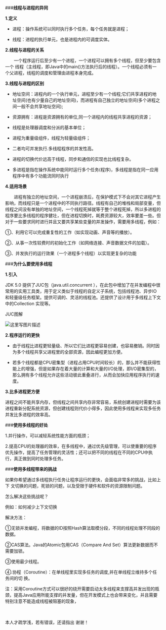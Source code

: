###**线程与进程的异同**

**1.定义**

* 进程：操作系统可以同时执行多个任务，每个任务就是进程； 

* 线程：进程的执行单元，也是进程内的可调度实体。

**2.线程与进程的关系**

　　一个程序运行后至少有一个进程，一个进程可以拥有多个线程，但至少要包含一个 线程（主线程，即Java中的main()方法执行后的线程）。一个线程必须有一个父进程，线程的调度和管理由进程本身完成。

**3.线程与进程的区别**

* 地址空间：进程内的一个执行单元，进程至少有一个线程;它们共享进程的地址空间(也有少量自己的地址空间)，而进程有自己独立的地址空间(多个进程之间一般不会共享地址空间);

* 资源拥有：进程是资源拥有的单位,同一个进程内的线程共享进程的资源；

* 线程是处理器调度和分派的基本单位；

* 进程为重量级组件，线程为轻量级组件；

* 二者均可并发执行.多线程程序的并发性高。

* 进程的切换代价远高于线程，同步和通信的实现也比线程复杂。

* 多进程是指在操作系统中能同时运行多个任务(程序)，多线程是指在同一应用程序中有多个功能流同时执行

**4.适用场景**

　　进程有独立的地址空间，一个进程崩溃后，在保护模式下不会对其它进程产生影响，而线程只是一个进程中的不同执行路径。线程有自己的堆栈和局部变量，但线程之间没有单独的地址空间，一个线程死掉就等于整个进程死掉，所以多进程的程序要比多线程的程序健壮，但在进程切换时，耗费资源较大，效率要差一些。但对于一些要求同时进行并且又要共享某些变量的并发操作，需要用多线程，例如：

①、利用它可以完成重复性的工作（如实现动画、声音等的播放）。

②、从事一次性较费时的初始化工作（如网络连接、声音数据文件的加载）。

③、并发执行的运行效果（一个进程多个线程）以实现更复杂的功能


###**为什么要使用多线程**

**1.引入**

JDK 5.0 提供了JUC包（java.util.concurrent ），在此包中增加了在并发编程中很常用的实用工具类，用于定义类似于线程的自定义子系统，包括线程池、异步IO 和轻量级任务框架。提供可调的、灵活的线程池。还提供了设计用于多线程上下文中的Collection 实现等。

JUC图解

![这里写图片描述](http://img.blog.csdn.net/20170619104448080?watermark/2/text/aHR0cDovL2Jsb2cuY3Nkbi5uZXQvYmFpeWVfeGluZw==/font/5a6L5L2T/fontsize/400/fill/I0JBQkFCMA==/dissolve/70/gravity/SouthEast)

**2.程序运行的更快**

* 由于线程比进程更轻量级、所以它们比进程更容易创建，也容易撤销。同时因为多个线程共享父进程里的全部资源，因此编程更加方便。

* 若多个线程都是CPU密集型（进程占用CPU时间较长）的，那么并不能获得性能上的增强，但是如果存在着大量的计算和大量的I/O处理，即I/O密集型的，那么拥有多个线程允许这些活动彼此重叠进行，从而会加快应用程序执行的速度。

**3.比多进程更方便**

进程之间不能共享内存，但线程之间共享内存非常容易，系统创建进程时需要为该进程重新分配系统资源，但创建线程则代价小得多，因此使用多线程来实现多任务并发比多进程的效率高。

###**使用多线程的好处**

1.并行操作，可以减轻系统性能方面的瓶颈；

2.提高CPU的处理器的效率，在多线程中，通过优先级管理，可以使重要的程序优先操作，提高了任务管理的灵活性；还可以把不同的线程在不同的CPU中执行，真正做到同时处理多任务。

###**使用多线程带来的挑战**

如果你希望通过多线程执行任务让程序运行的更快，会面临非常多的挑战，比如上下
文切换的问题，死锁的问题，以及受限于硬件和软件的资源限制问题。

怎么解决这些挑战呢？

例如：如何减少上下文切换

解决方法：

①无锁并发编程，将数据的ID按照Hash算法取模分段，不同的线程处理不同段的数据。

②CAS算法。Java的Atomic包用CAS（Compare And Set）算法更新数据而不需要加锁。

③使用最少线程。

④.协程（Coroutine）：在单线程里实现多任务的调度,并在单线程立维持多个任务间的切
换。

注：采用Coroutine方式可以很好的绕开需要启动太多线程来支撑高并发出现的瓶颈，提高Java应用所能支撑的并发量，但在开发模式上也会带来变化，并且需要特别注意不能造成线程被阻塞的现象，

<br>
<br>
本人才疏学浅，若有错误，还请指出
谢谢！

